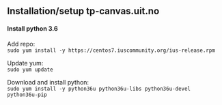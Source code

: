## Installation/setup tp-canvas.uit.no

#### Install python 3.6

Add repo:  
`sudo yum install -y https://centos7.iuscommunity.org/ius-release.rpm`

Update yum:  
`sudo yum update`

Download and install python:  
`sudo yum install -y python36u python36u-libs python36u-devel python36u-pip`
